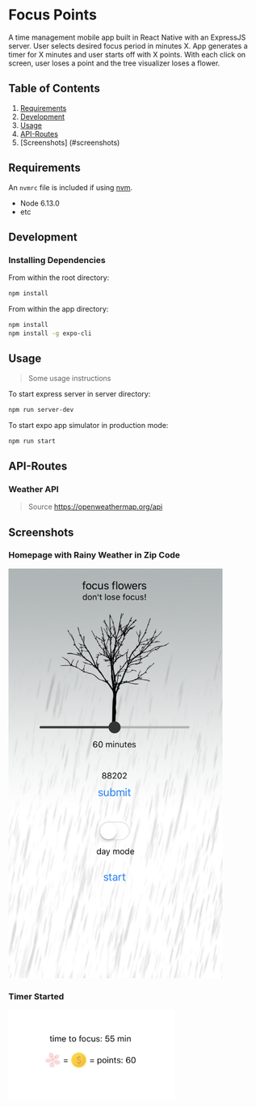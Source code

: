 # Focus Points

A time management mobile app built in React Native with an ExpressJS server. 
User selects desired focus period in minutes X. App generates a timer for X minutes and user starts off with X points. With each click on screen, user loses a point and the tree visualizer loses a flower. 

## Table of Contents

1. [Requirements](#requirements)
1. [Development](#development)
1. [Usage](#Usage)
1. [API-Routes](#API-Routes)
1. [Screenshots] (#screenshots)

## Requirements

An `nvmrc` file is included if using [nvm](https://github.com/creationix/nvm).

- Node 6.13.0
- etc

## Development

### Installing Dependencies

From within the root directory:

```sh
npm install
```

From within the app directory:
```sh
npm install
npm install -g expo-cli
```

## Usage

> Some usage instructions

To start express server in server directory:
```sh
npm run server-dev
```

To start expo app simulator in production mode:
```sh
npm run start
```

## API-Routes

### Weather API
> Source
> https://openweathermap.org/api

## Screenshots

### Homepage with Rainy Weather in Zip Code
![Focus Points Home Page](https://github.com/ez-li/focus-points/blob/master/screenshots/homepage_rain.png)

### Timer Started
![Focus Points Timer and Point Counter](https://github.com/ez-li/focus-points/blob/master/screenshots/timer_counter.png)
